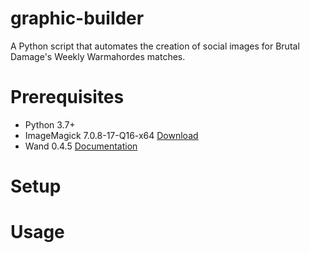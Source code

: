 # graphic-builder
A Python script that automates the creation of social images for Brutal Damage's Weekly Warmahordes matches.

# Prerequisites
* Python 3.7+
* ImageMagick 7.0.8-17-Q16-x64 [Download](https://imagemagick.org/download/binaries/ImageMagick-7.0.8-17-Q16-x64-dll.exe)
* Wand 0.4.5 [Documentation](http://docs.wand-py.org/en/0.4.5/index.html)

# Setup

# Usage
